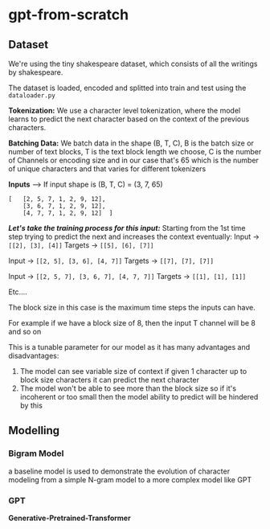 # gpt-from-scratch

## Dataset
We're using the tiny shakespeare dataset, which consists of all the writings by shakespeare.

The dataset is loaded, encoded and splitted into train and test using the `dataloader.py`

**Tokenization:** We use a character level tokenization, where the model learns to predict the next character based on the context of the previous characters.

**Batching Data:** We batch data in the shape (B, T, C), B is the batch size or number of text blocks, T is the text block length we choose, C is the number of Channels or encoding size and in our case that's 65 which is the number of unique characters and that varies for different tokenizers

**Inputs** --> If input shape is (B, T, C) = (3, 7, 65) <br>
```
[   [2, 5, 7, 1, 2, 9, 12],
    [3, 6, 7, 1, 2, 9, 12],
    [4, 7, 7, 1, 2, 9, 12]  ]
```

***Let's take the training process for this input:***
Starting from the 1st time step trying to predict the next and increases the context eventually:
Input -> `[[2], [3], [4]]`
Targets -> `[[5], [6], [7]]`

Input -> `[[2, 5], [3, 6], [4, 7]]`
Targets -> `[[7], [7], [7]]`

Input -> `[[2, 5, 7], [3, 6, 7], [4, 7, 7]]`
Targets -> `[[1], [1], [1]]`

Etc....

The block size in this case is the maximum time steps the inputs can have.

For example if we have a block size of 8, then the input T channel will be 8 and so on

This is a tunable parameter for our model as it has many advantages and disadvantages:

1. The model can see variable size of context if given 1 character up to block size characters it can predict the next character
2. The model won't be able to see more than the block size so if it's incoherent or too small then the model ability to predict will be hindered by this


## Modelling

### Bigram Model
a baseline model is used to demonstrate the evolution of character modeling from a simple N-gram model to a more complex model like GPT

### GPT
**Generative-Pretrained-Transformer**